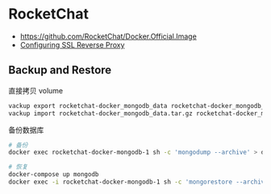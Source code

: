 # RocketChat

- https://github.com/RocketChat/Docker.Official.Image
- [Configuring SSL Reverse Proxy](https://docs.rocket.chat/deploy/rocket.chat-environment-configuration/configuring-ssl-reverse-proxy)

## Backup and Restore

直接拷贝 volume

```sh
vackup export rocketchat-docker_mongodb_data rocketchat-docker_mongodb_data.tar.gz
vackup import rocketchat-docker_mongodb_data.tar.gz rocketchat-docker_mongodb_data
```

备份数据库

```sh
# 备份
docker exec rocketchat-docker-mongodb-1 sh -c 'mongodump --archive' > db.dump

# 恢复  
docker-compose up mongodb
docker exec -i rocketchat-docker-mongodb-1 sh -c 'mongorestore --archive' < db.dump
```

